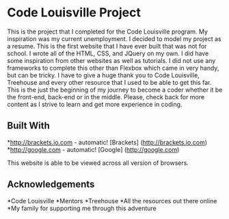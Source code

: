 # Code Louisville Project #

This is the project that I completed for the Code Louisville program.  My inspiration was my current unemployment.  I decided to model my project as a resume.  This is the first website that I have ever built that was not for school.  I wrote all of the HTML, CSS, and JQuery on my own.  I did have some inspiration from other websites as well as tutorials.  I did not use any frameworks to complete this other than Flexbox which came in very handy, but can be tricky.  I have to give a huge thank you to Code Louisville, Treehouse and every other resource that I used to be able to get this far.  This is the just the beginning of my journey to become a coder whether it be the front-end, back-end or in the middle.  Please, check back for more content as I strive to learn and get more experience in coding.

## Built With ##

*http://brackets.io.com - automatic! [Brackets] (http://brackets.io.com)
*http://google.com - automatic! [Google] (http://google.com)

This website is able to be viewed across all version of browsers.

## Acknowledgements ##

*Code Louisville
    *Mentors
*Treehouse 
*All the resources out there online
*My family for supporting me through this adventure